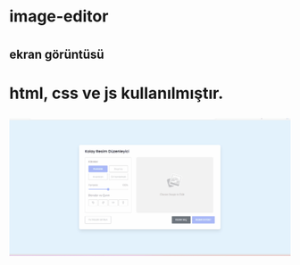 <h1> image-editor <h1>

<h2> ekran görüntüsü <h2>

<h1> html, css ve js kullanılmıştır.

![](image-editor.gif)
